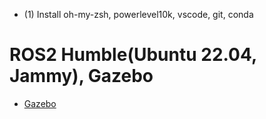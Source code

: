 - (1) Install oh-my-zsh, powerlevel10k, vscode, git, conda

# ROS2 Humble(Ubuntu 22.04, Jammy), Gazebo
- [Gazebo](https://roytravel.tistory.com/378)
